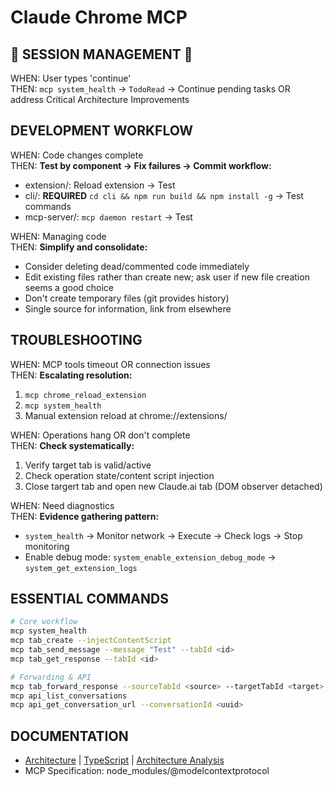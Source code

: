 # Claude Chrome MCP

## 🚨 SESSION MANAGEMENT 🚨

WHEN: User types 'continue'  
THEN: `mcp system_health` → `TodoRead` → Continue pending tasks OR address Critical Architecture Improvements

## DEVELOPMENT WORKFLOW

WHEN: Code changes complete  
THEN: **Test by component → Fix failures → Commit workflow:**
- extension/: Reload extension → Test
- cli/: **REQUIRED** `cd cli && npm run build && npm install -g` → Test commands  
- mcp-server/: `mcp daemon restart` → Test

WHEN: Managing code  
THEN: **Simplify and consolidate:**
- Consider deleting dead/commented code immediately
- Edit existing files rather than create new; ask user if new file creation seems a good choice
- Don't create temporary files (git provides history)
- Single source for information, link from elsewhere

## TROUBLESHOOTING

WHEN: MCP tools timeout OR connection issues  
THEN: **Escalating resolution:**
1. `mcp chrome_reload_extension`
2. `mcp system_health` 
3. Manual extension reload at chrome://extensions/

WHEN: Operations hang OR don't complete  
THEN: **Check systematically:**
1. Verify target tab is valid/active
2. Check operation state/content script injection
3. Close targert tab and open new Claude.ai tab (DOM observer detached)

WHEN: Need diagnostics  
THEN: **Evidence gathering pattern:**
- `system_health` → Monitor network → Execute → Check logs → Stop monitoring
- Enable debug mode: `system_enable_extension_debug_mode` → `system_get_extension_logs`

## ESSENTIAL COMMANDS

```bash
# Core workflow
mcp system_health
mcp tab_create --injectContentScript
mcp tab_send_message --message "Test" --tabId <id>
mcp tab_get_response --tabId <id>

# Forwarding & API
mcp tab_forward_response --sourceTabId <source> --targetTabId <target>
mcp api_list_conversations
mcp api_get_conversation_url --conversationId <uuid>
```

## DOCUMENTATION
- [Architecture](docs/ARCHITECTURE.md) | [TypeScript](docs/TYPESCRIPT.md) | [Architecture Analysis](docs/ARCHITECTURE-ANALYSIS.md)
- MCP Specification: node_modules/@modelcontextprotocol